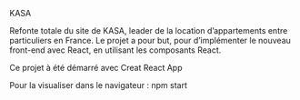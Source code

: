 KASA

Refonte totale du site de KASA, leader de la location d’appartements entre particuliers en France. 
Le projet a pour but, pour d’implémenter le nouveau front-end avec React, en utilisant les composants React.

Ce projet à été démarré avec Creat React App

Pour la visualiser dans le navigateur : npm start
